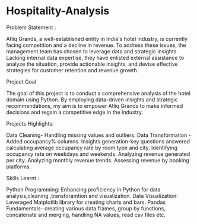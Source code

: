 # Hospitality-Analysis

Problem Statement :

Atliq Grands, a well-established entity in India's hotel industry, is currently facing competition and a decline in revenue. To address these issues, the management team has chosen to leverage data and strategic insights. Lacking internal data expertise, they have enlisted external assistance to analyze the situation, provide actionable insights, and devise effective strategies for customer retention and revenue growth.

Project Goal 

The goal of this project is to conduct a comprehensive analysis of the hotel domain using Python. By employing data-driven insights and strategic recommendations, my aim is to empower Atliq Grands to make informed decisions and regain a competitive edge in the industry.

Projects Highlights:

Data Cleaning- Handling missing values and outliers.
Data Transformation - Added occupancy% columns.
Insights generation-key questions answered
calculating average occupancy rate by room type and city.
Identifying occupancy rate on weekdays and weekends.
Analyzing revenue generated per city.
Analyzing monthly revenue trends.
Assessing revenue by booking platforms.

Skills Learnt : 

Python Programming: Enhancing proficiency in Python for data analysis,cleaning ,transforamtion and visualization.
Data Visualization: Leveraged Matplotlib library for creating charts and bars.
Pandas Fundamentals- creating various data frames, group by functions, concatenate and merging, handling NA values, read csv files etc.
